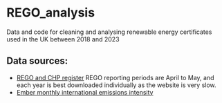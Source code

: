 # REGO_analysis
Data and code for cleaning and analysing renewable energy certificates used in the UK between 2018 and 2023

## Data sources:
- [REGO and CHP register](https://renewablesandchp.ofgem.gov.uk/) REGO reporting periods are April to May, and each year is best downloaded individually as the website is very slow.
- [Ember monthly international emissions intensity](https://ember-climate.org/data-catalogue/monthly-electricity-data/)
